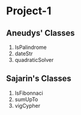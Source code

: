# Project-1

## Aneudys' Classes

1. IsPalindrome
2. dateStr
3. quadraticSolver


## Sajarin's Classes

1. IsFibonnaci
2. sumUpTo
3. vigCypher
